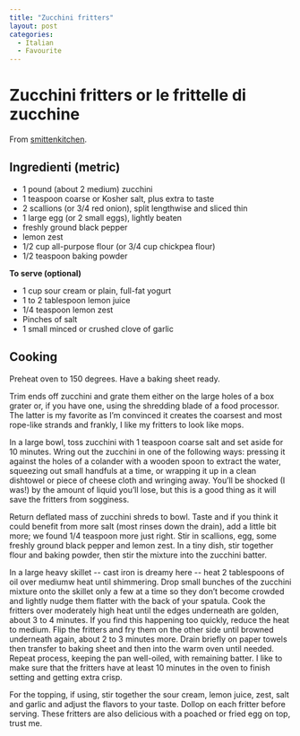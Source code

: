 ```yaml
---
title: "Zucchini fritters"
layout: post
categories:
  - Italian
  - Favourite
---
```

# Zucchini fritters or le frittelle di zucchine
From [smittenkitchen](https://smittenkitchen.com/2011/08/zucchini-fritters/).

## Ingredienti (metric)

- 1 pound (about 2 medium) zucchini
- 1 teaspoon coarse or Kosher salt, plus extra to taste
- 2 scallions (or 3/4 red onion), split lengthwise and sliced thin
- 1 large egg (or 2 small eggs), lightly beaten
- freshly ground black pepper
- lemon zest
- 1/2 cup all-purpose flour (or 3/4 cup chickpea flour)
- 1/2 teaspoon baking powder

**To serve (optional)**
- 1 cup sour cream or plain, full-fat yogurt
- 1 to 2 tablespoon lemon juice
- 1/4 teaspoon lemon zest
- Pinches of salt
- 1 small minced or crushed clove of garlic

## Cooking
Preheat oven to 150 degrees. Have a baking sheet ready.

Trim ends off zucchini and grate them either on the large holes of a box grater or, if you
have one, using the shredding blade of a food processor. The latter is my favorite as I’m
convinced it creates the coarsest and most rope-like strands and frankly, I like my
fritters to look like mops.

In a large bowl, toss zucchini with 1 teaspoon coarse salt and set aside for 10 minutes.
Wring out the zucchini in one of the following ways: pressing it against the holes of a
colander with a wooden spoon to extract the water, squeezing out small handfuls at a time,
or wrapping it up in a clean dishtowel or piece of cheese cloth and wringing away. You’ll
be shocked (I was!) by the amount of liquid you’ll lose, but this is a good thing as it
will save the fritters from sogginess.

Return deflated mass of zucchini shreds to bowl. Taste and if you think it could benefit
from more salt (most rinses down the drain), add a little bit more; we found 1/4 teaspoon
more just right. Stir in scallions, egg, some freshly ground black pepper and lemon zest.
In a tiny dish, stir together flour and baking powder, then stir the mixture into the
zucchini batter.

In a large heavy skillet -- cast iron is dreamy here -- heat 2 tablespoons of oil over
mediumw heat until shimmering. Drop small bunches of the zucchini mixture onto the skillet
only a few at a time so they don’t become crowded and lightly nudge them flatter with the
back of your spatula. Cook the fritters over moderately high heat until the edges underneath
are golden, about 3 to 4 minutes. If you find this happening too quickly, reduce the heat to
medium. Flip the fritters and fry them on the other side until browned underneath again, about
2 to 3 minutes more. Drain briefly on paper towels then transfer to baking sheet and then into
the warm oven until needed. Repeat process, keeping the pan well-oiled, with remaining batter.
I like to make sure that the fritters have at least 10 minutes in the oven to finish setting and
getting extra crisp.

For the topping, if using, stir together the sour cream, lemon juice, zest, salt and garlic and
adjust the flavors to your taste. Dollop on each fritter before serving. These fritters are also
delicious with a poached or fried egg on top, trust me.
